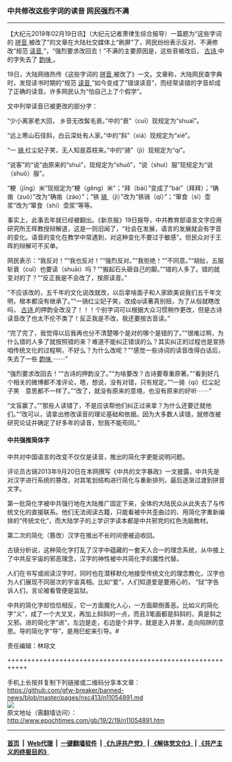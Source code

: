 ### 中共修改这些字词的读音 网民强烈不满
------------------------

<p>
 【大纪元2019年02月19日讯】（大纪元记者萧律生综合报导）一篇题为“这些字词的
 <a href="http://www.epochtimes.com/gb/tag/%E6%8B%BC%E9%9F%B3.html">
  拼音
 </a>
 被改了”的文章在大陆社交媒体上“刷屏”了，网民纷纷表示反对、不满修改“规范
 <a href="http://www.epochtimes.com/gb/tag/%E8%AF%BB%E9%9F%B3.html">
  读音
 </a>
 ”，“强烈要求改回去！”不满的主要原因是，这些音被改后，
 <a href="http://www.epochtimes.com/gb/tag/%E5%8F%A4%E8%AF%97.html">
  古诗
 </a>
 中的字失去了
 <a href="http://www.epochtimes.com/gb/tag/%E9%9F%B5%E5%91%B3.html">
  韵味
 </a>
 。
</p>
<p>
 19日，大陆网络热传《这些字词的
 <a href="http://www.epochtimes.com/gb/tag/%E6%8B%BC%E9%9F%B3.html">
  拼音
 </a>
 被改了》一文。文章称，大陆网民查字典时，发现读书时期的“规范
 <a href="http://www.epochtimes.com/gb/tag/%E8%AF%BB%E9%9F%B3.html">
  读音
 </a>
 ”如今变成了“错误读音”，而经常读错的字音却成了正确的读音。许多网民认为“怕自己上了个假学”。
</p>
<p>
 文中列举读音已被更改的部分字：
</p>
<p>
 “少小离家老大回， 乡音无改鬓毛衰。”中的“衰”（cuī）现规定为“shuaī”。
</p>
<p>
 “远上寒山石径斜，白云深处有人家。”中的“斜”（xiá）现规定为“xié”。
</p>
<p>
 “一
 <a href="http://www.epochtimes.com/gb/tag/%E9%AA%91.html">
  骑
 </a>
 红尘妃子笑，无人知是荔枝来。”中的“骑”（jì）现规定为“qí”。
</p>
<p>
 “说客”的“说”由原来的“shuì”，现规定为“shuō”，“说（shuì）服”现规定为“说（shuō）服”。
</p>
<p>
 “粳（jīng）米”现规定为“粳（gěng）米”；“拜（bài）”变成了“bái”（拜拜）；“确凿（zuò）”改为“确凿（záo）”；“铁
 <a href="http://www.epochtimes.com/gb/tag/%E9%AA%91.html">
  骑
 </a>
 （jì）”改为“铁骑（qí）”；“箪食（sì）壶浆”改为“箪食（shí）壶浆”等等。
</p>
<p>
 事实上，此事去年就已经被翻出。《新京报》19日报导，中共教育部语言文字应用研究所王晖教授辩解道，这是一则旧闻了，“社会在发展，语言的发展就会有字音的变化。语音的变化在教学中常遇到，对这种变化不要过于敏感”。但民众对于王晖的辩解可不买单。
</p>
<p>
 网民表示：“我反对！”“我也反对！”“强烈反对。”“我拒绝！”“不同意。”“胡扯，五服斩衰（cuī）也要读（shuāi）吗？”“搬起石头砸自己的脚。”“错的人多了。错的就变对的了？”“反正我是不会改了，按原读音。”
</p>
<p>
 “不应该改的，五千年的文化说改就改，以后拿啥面子和人家欧美说我们五千年文明，根本都没有继承了。”“一骑红尘妃子笑，改成qí读著真别扭，为了从俗就瞎改吗，
 <a href="http://www.epochtimes.com/gb/tag/%E5%8F%A4%E8%AF%97.html">
  古诗
 </a>
 的押韵全改没了！！！个别字词可以根据大众习惯稍作更改，但是古诗读音改了也太不伦不类了！反正我是不改，我还要按古音读。”
</p>
<p>
 “完了完了，我觉得以后我再也分不清楚哪个是对的哪个是错的了。”“很难过啊，为什么错的人多了就按照错的来？难道不能纠正错误的么？其实纠正的过程也是宣扬咱传统文化的过程啊，不好么？为什么改呢？”“感觉一些诗词的读音改得白话后，失去了一些
 <a href="http://www.epochtimes.com/gb/tag/%E9%9F%B5%E5%91%B3.html">
  韵味
 </a>
 ⋯⋯”
</p>
<p>
 “强烈要求改回去！”“古诗的押韵没了。”“为啥要改？古诗要尊重原著。”“看到好几个相关的微博都不准评论，嗯，想说，没有对错，只有规定。”“一骑（qi）红尘妃子笑　意思都不一样了。”“改了，就没有原来的意境，也没有原来的好听⋯⋯”
</p>
<p>
 “文盲赢了。”“那些人读错了，不是应该帮他们纠正过来拿？为什么还要迁就他们。”“改可以，请拿出修改读音的理论基础和依据。因为大多数人读错，就修改被研究论证并确定了好多年的读音，恕我不能苟同。”
</p>
<h4>
 中共强推简体字
</h4>
<p>
 中共对中国语言的改变不仅仅是读音，推出的简化字更能说明问题。
</p>
<p>
 评论员古镜2013年9月20日在本网撰写《中共的文字暴政》一文披露，中共先是对汉字进行系统的篡改，对其笔划结构进行简化与重新排列，最后逐渐过渡到拼音文字。
</p>
<p>
 第一批简化字被中共强行地在大陆推广固定下来，全体的大陆民众从此失去了与传统文化的直接联系。他们无法阅读古籍，只能看被中共歪曲过的、用简化字重新编排的“传统文化”，而大陆学子的上学识字读本都是中共邪党的红色洗脑教材。
</p>
<p>
 第二次的简化（篡改）汉字在推出不长时间便被迫收回。
</p>
<p>
 古镜分析说，这种简化字打乱了汉字中蕴藏的一套天人合一的理念系统，从中接上了中共反宇宙的邪恶理念，汉字的神性被中共简化字的魔性代替。
</p>
<p>
 人们在书写或阅读汉字时，同时也在潜移默化地接受传统文化的理念教化，汉字也为人们展现不同层次的宇宙真相。比如“爱”，人们知道爱是要用心的， “狱”字告诉人们，言论被看管便是监狱。
</p>
<p>
 中共的简化字却恰恰相反，它一方面魔化人心，一方面颠倒善恶。比如义的简化字“义”，成了一个大叉叉，再加上斜斜的一点，而且3笔画都是斜斜的，真是斜之又邪。进的简化字“进”，左边是走，右边是个井字，就是走入井里，走向陷阱的意思。导的简化字“导”，是用巳蛇来引导。#
</p>
<p>
 责任编辑：林琮文
</p>

+++++++++++++++++++++++++++++++++++++++++++++++++++++++++++<br/><br/>
手机上长按并复制下列链接或二维码分享本文章：<br/>
https://github.com/gfw-breaker/banned-news/blob/master/pages/nsc413/n11054891.md <br/>
<a href='https://github.com/gfw-breaker/banned-news/blob/master/pages/nsc413/n11054891.md'><img src='https://github.com/gfw-breaker/banned-news/blob/master/pages/nsc413/n11054891.md.png'/></a> <br/>
原文地址（需翻墙访问）：http://www.epochtimes.com/gb/19/2/19/n11054891.htm


------------------------
#### [首页](https://github.com/gfw-breaker/banned-news/blob/master/README.md) &nbsp;|&nbsp; [Web代理](https://github.com/labour-camp/helloworld) &nbsp;|&nbsp; [一键翻墙软件](https://github.com/gfw-breaker/nogfw/blob/master/README.md) &nbsp;| [《九评共产党》](https://github.com/gfw-breaker/9ping.md/blob/master/README.md#九评之一评共产党是什么) | [《解体党文化》](https://github.com/gfw-breaker/jtdwh.md/blob/master/README.md) | [《共产主义的终极目的》](https://github.com/gfw-breaker/gczydzjmd.md/blob/master/README.md)

